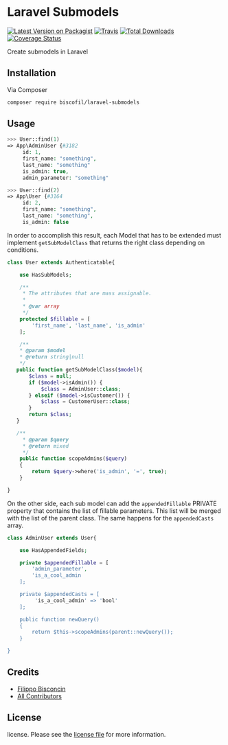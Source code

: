 # Laravel Submodels

[![Latest Version on Packagist][ico-version]][link-packagist]
[![Travis][ico-travis]][link-travis]
[![Total Downloads][ico-downloads]][link-downloads]
[![Coverage Status](https://coveralls.io/repos/github/biscofil/laravel-submodels/badge.svg)](https://coveralls.io/github/biscofil/laravel-submodels?branch=v2)

Create submodels in Laravel

## Installation

Via Composer

``` bash
composer require biscofil/laravel-submodels
```

## Usage

``` php
>>> User::find(1)
=> App\AdminUser {#3182
     id: 1,
     first_name: "something",
     last_name: "something"
     is_admin: true,
     admin_parameter: "something"

>>> User::find(2)
=> App\User {#3164
     id: 2,
     first_name: "something",
     last_name: "something",
     is_admin: false
```

In order to accomplish this result, each Model that has to be extended must implement `getSubModelClass` that returns the right class depending on conditions.

``` php
class User extends Authenticatable{

    use HasSubModels;

    /**
     * The attributes that are mass assignable.
     *
     * @var array
     */
    protected $fillable = [
        'first_name', 'last_name', 'is_admin'
    ];

    /**
    * @param $model
    * @return string|null
    */
   public function getSubModelClass($model){
       $class = null;
       if ($model->isAdmin()) {
           $class = AdminUser::class;
       } elseif ($model->isCustomer()) {
           $class = CustomerUser::class;
       }
       return $class;
   }

   /**
     * @param $query
     * @return mixed
     */
    public function scopeAdmins($query)
    {
        return $query->where('is_admin', '=', true);
    }

}
```

On the other side, each sub model can add the `appendedFillable` PRIVATE property that contains the list of fillable parameters. 
This list will be merged with the list of the parent class. 
The same happens for the `appendedCasts` array. 

``` php
class AdminUser extends User{

    use HasAppendedFields;

    private $appendedFillable = [
        'admin_parameter',
        'is_a_cool_admin
    ];

    private $appendedCasts = [
         'is_a_cool_admin' => 'bool'
    ];

    public function newQuery()
    {
        return $this->scopeAdmins(parent::newQuery());
    }

}

```

## Credits

- [Filippo Bisconcin][link-author]
- [All Contributors][link-contributors]

## License

license. Please see the [license file](license) for more information.

[ico-version]: https://img.shields.io/packagist/v/biscofil/laravel-submodels.svg?style=flat-square
[ico-downloads]: https://img.shields.io/packagist/dt/biscofil/laravel-submodels.svg?style=flat-square
[ico-travis]: https://api.travis-ci.org/biscofil/laravel-submodels.svg?style=flat-square
[ico-styleci]: https://styleci.io/repos/12345678/shield

[link-packagist]: https://packagist.org/packages/biscofil/laravel-submodels
[link-downloads]: https://packagist.org/packages/biscofil/laravel-submodels
[link-travis]: https://travis-ci.org/biscofil/laravel-submodels
[link-styleci]: https://styleci.io/repos/12345678
[link-author]: https://github.com/biscofil
[link-contributors]: ../../contributors
